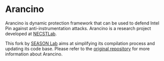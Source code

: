 # Arancino

Arancino is dynamic protection framework that can be used to defend Intel Pin against anti-instrumentation attacks.
Arancino is a research project developed at [NECSTLab](http://necst.it).

This fork by [SEASON Lab](https://season-lab.github.io) aims at simplifying its compilation process and updating its code base. Please refer to the [original repository](https://github.com/necst/arancino/) for more information about Arancino.
